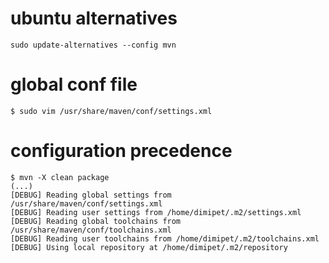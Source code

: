 # ubuntu alternatives
```
sudo update-alternatives --config mvn
```

# global conf file
```
$ sudo vim /usr/share/maven/conf/settings.xml
```

# configuration precedence
```
$ mvn -X clean package 
(...)
[DEBUG] Reading global settings from /usr/share/maven/conf/settings.xml
[DEBUG] Reading user settings from /home/dimipet/.m2/settings.xml
[DEBUG] Reading global toolchains from /usr/share/maven/conf/toolchains.xml
[DEBUG] Reading user toolchains from /home/dimipet/.m2/toolchains.xml
[DEBUG] Using local repository at /home/dimipet/.m2/repository

```
